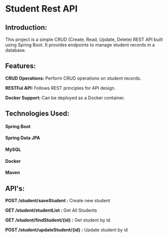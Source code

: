 <h1>Student Rest API</h1>

<h2>Introduction: </h2>
<p>This project is a simple CRUD (Create, Read, Update, Delete) REST API built using Spring Boot. It provides endpoints to manage student records in a database.</p>

<h2>Features: </h2>
<p><b>CRUD Operations: </b>Perform CRUD operations on student records.</p>
<p><b>RESTFul API: </b>Follows REST principles for API design.</p>
<P><b>Docker Support: </b>Can be deployed as a Docker container.</P>

<h2>Technologies Used: </h2>
<h4>Spring Boot</h4>
<h4>Spring Data JPA</h4>
<h4>MySQL</h4>
<h4>Docker</h4>
<h4>Maven</h4>

<h2>API's: </h2>
<p><b>POST /student/saveStudent :</b> Create new student</p>
<p><b>GET /student/studentList :</b> Get All Students</p>
<p><b>GET /student/findStudent/{id} :</b> Get student by id</p>
<p><b>POST /student/updateStudent/{id} :</b> Update student by id</p>
